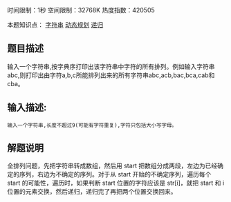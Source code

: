 时间限制：1秒 空间限制：32768K 热度指数：420505

本题知识点： [字符串](https://www.nowcoder.com/questionCenter?questionTypes=000100&mutiTagIds=579) [动态规划](https://www.nowcoder.com/questionCenter?questionTypes=000100&mutiTagIds=593) [递归](https://www.nowcoder.com/questionCenter?questionTypes=000100&mutiTagIds=591)

## 题目描述

输入一个字符串,按字典序打印出该字符串中字符的所有排列。例如输入字符串abc,则打印出由字符a,b,c所能排列出来的所有字符串abc,acb,bac,bca,cab和cba。

## 输入描述:

```
输入一个字符串,长度不超过9(可能有字符重复),字符只包括大小写字母。
```

## 解题说明

全排列问题，先把字符串转成数组，然后用 start 把数组分成两段，左边为已经确定的序列，右边为不确定的序列。对于从 start 开始的不确定序列，遍历每个 start 的可能性，遍历时，如果判断 start 位置的字符应该是 str[i]，就把 start 和 i 位置的元素交换，然后递归，递归完了再把两个位置交换回来。